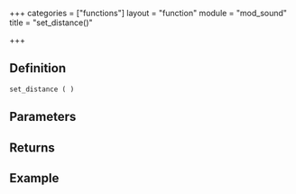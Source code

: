 +++
categories = ["functions"]
layout = "function"
module = "mod_sound"
title = "set_distance()"

+++

## Definition

    set_distance ( )

## Parameters

## Returns

## Example

